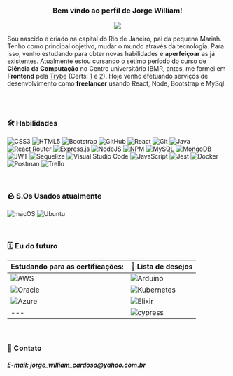 <h3 align="center">
  Bem vindo ao perfil de Jorge William!
</h3>


<p align="center">
  <a href="https://github.com/DenverCoder1/readme-typing-svg"><img src="https://readme-typing-svg.demolab.com?font=Fira+Code&size=36&pause=1000&color=387DF7FF&center=true&vCenter=true&width=800&height=120&lines=Backend+Developer+🐣;Estudante+de++Ci%C3%AAncia+da+Computa%C3%A7%C3%A3o+🔬;Sempre+aprendendo+algo+novo+🤓;"></a>
</p>


Sou nascido e criado na capital do Rio de Janeiro, pai da pequena Mariah. Tenho como principal objetivo, mudar o mundo através da tecnologia. Para isso, venho estudando para obter novas habilidades e __aperfeiçoar__ as já existentes. Atualmente estou cursando o sétimo período do curso de __Ciência da Computação__ no Centro universitário IBMR, antes, me formei em __Frontend__ pela <a href="https://www.betrybe.com/">Trybe</a> (Certs: <a href="https://www.credential.net/2d84756b-b43d-4183-b471-c55987c15216">1</a> e <a href="https://www.credential.net/5baf8b44-0580-48bc-a529-b951ed9a340d">2</a>). Hoje venho efetuando serviços de desenvolvimento como __freelancer__ usando React, Node, Bootstrap e MySql.

 <!--  <a href="https://www.youtube.com/c/DevProTips"><img width="32px" alt="Youtube" title="Youtube" src="https://i.imgur.com/qiXu7b2.png"/></a>
  &#8287;&#8287;&#8287;&#8287;&#8287;-->
 <!--   <a href="https://dev.to/denvercoder1"><img width="32px" alt="Dev.to" title="DenverCoder1 Dev.to" src="https://i.imgur.com/mVm29vK.png"></a>
  &#8287;&#8287;&#8287;&#8287;&#8287; -->
<!--   <a href="https://ko-fi.com/jlawrence"><img width="32px" alt="Ko-fi" title="Buy me a coffee" src="https://i.imgur.com/PpLeD3K.png"/></a>
  &#8287;&#8287;&#8287;&#8287;&#8287; -->
<!--   <a href="http://eyl327.mywebcommunity.org/promos/"><img width="32px" alt="Free Stuff" title="Free gifts for you" src="https://i.imgur.com/0uVwkoZ.png"/></a> -->

<p align="center">  


<br />
<br />

### 🛠 Habilidades

![CSS3](https://img.shields.io/badge/css3-%231572B6.svg?style=for-the-badge&logo=css3&logoColor=white) ![HTML5](https://img.shields.io/badge/html5-%23E34F26.svg?style=for-the-badge&logo=html5&logoColor=white) ![Bootstrap](https://img.shields.io/badge/bootstrap-%23563D7C.svg?style=for-the-badge&logo=bootstrap&logoColor=white) ![GitHub](https://img.shields.io/badge/github-%23121011.svg?style=for-the-badge&logo=github&logoColor=white)  ![React](https://img.shields.io/badge/react-%2320232a.svg?style=for-the-badge&logo=react&logoColor=%2361DAFB) ![Git](https://img.shields.io/badge/git-%23F05033.svg?style=for-the-badge&logo=git&logoColor=white) ![Java](https://img.shields.io/badge/java-%23ED8B00.svg?style=for-the-badge&logo=java&logoColor=white) ![React Router](https://img.shields.io/badge/React_Router-CA4245?style=for-the-badge&logo=react-router&logoColor=white)  ![Express.js](https://img.shields.io/badge/express.js-%23404d59.svg?style=for-the-badge&logo=express&logoColor=%2361DAFB) ![NodeJS](https://img.shields.io/badge/node.js-6DA55F?style=for-the-badge&logo=node.js&logoColor=white) 
 ![NPM](https://img.shields.io/badge/NPM-%23000000.svg?style=for-the-badge&logo=npm&logoColor=white) ![MySQL](https://img.shields.io/badge/mysql-%2300f.svg?style=for-the-badge&logo=mysql&logoColor=white) ![MongoDB](https://img.shields.io/badge/MongoDB-%234ea94b.svg?style=for-the-badge&logo=mongodb&logoColor=white) ![JWT](https://img.shields.io/badge/JWT-black?style=for-the-badge&logo=JSON%20web%20tokens) ![Sequelize](https://img.shields.io/badge/Sequelize-52B0E7?style=for-the-badge&logo=Sequelize&logoColor=white) ![Visual Studio Code](https://img.shields.io/badge/Visual%20Studio%20Code-0078d7.svg?style=for-the-badge&logo=visual-studio-code&logoColor=white) ![JavaScript](https://img.shields.io/badge/javascript-%23323330.svg?style=for-the-badge&logo=javascript&logoColor=%23F7DF1E) ![Jest](https://img.shields.io/badge/-jest-%23C21325?style=for-the-badge&logo=jest&logoColor=white)	![Docker](https://img.shields.io/badge/docker-%230db7ed.svg?style=for-the-badge&logo=docker&logoColor=white) ![Postman](https://img.shields.io/badge/Postman-FF6C37?style=for-the-badge&logo=postman&logoColor=white) ![Trello](https://img.shields.io/badge/Trello-%23026AA7.svg?style=for-the-badge&logo=Trello&logoColor=white)

<br />

### 🪨  S.Os Usados atualmente 

![macOS](https://img.shields.io/badge/mac%20os-000000?style=for-the-badge&logo=macos&logoColor=F0F0F0) ![Ubuntu](https://img.shields.io/badge/Ubuntu-E95420?style=for-the-badge&logo=ubuntu&logoColor=white)

<br />


### 🗓 Eu do futuro


Estudando para as certificações:  | 🛒 Lista de desejos 
--------- | ----------
![AWS](https://img.shields.io/badge/AWS-%23FF9900.svg?style=for-the-badge&logo=amazon-aws&logoColor=white)  |![Arduino](https://img.shields.io/badge/-Arduino-00979D?style=for-the-badge&logo=Arduino&logoColor=white)
![Oracle](https://img.shields.io/badge/Oracle-F80000?style=for-the-badge&logo=oracle&logoColor=white) | ![Kubernetes](https://img.shields.io/badge/kubernetes-%23326ce5.svg?style=for-the-badge&logo=kubernetes&logoColor=white)
![Azure](https://img.shields.io/badge/azure-%230072C6.svg?style=for-the-badge&logo=microsoftazure&logoColor=white) 	| ![Elixir](https://img.shields.io/badge/elixir-%234B275F.svg?style=for-the-badge&logo=elixir&logoColor=white)
--- | ![cypress](https://img.shields.io/badge/-cypress-%23E5E5E5?style=for-the-badge&logo=cypress&logoColor=058a5e)
 
<br />



### 💬 Contato
  

<p align="center">
  <h5>
   E-mail:
   jorge_william_cardoso@yahoo.com.br
  </h5>
</p>

